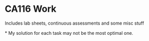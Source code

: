 # CA116 Work

Includes lab sheets, continuous assessments and some misc stuff

\* My solution for each task may not be the most optimal one.
